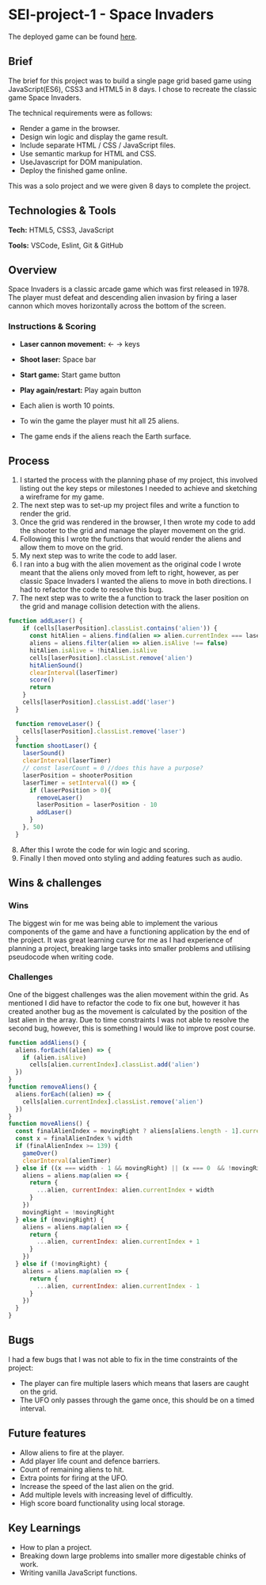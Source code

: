 # SEI-project-1 - Space Invaders

The deployed game can be found [here](https://nhurstknight.github.io/space-invaders/).

## Brief

The brief for this project was to build a single page grid based game using JavaScript(ES6), CSS3 and HTML5 in 8 days. I chose to recreate the classic game Space Invaders.

The technical requirements were as follows:
- Render a game in the browser.
- Design win logic and display the game result.
- Include separate HTML / CSS / JavaScript files.
- Use semantic markup for HTML and CSS.
- UseJavascript for DOM manipulation.
- Deploy the finished game online.

This was a solo project and we were given 8 days to complete the project.

## Technologies & Tools

**Tech:** HTML5, CSS3, JavaScript

**Tools:** VSCode, Eslint, Git & GitHub

## Overview
Space Invaders is a classic arcade game which was first released in 1978. The player must defeat and descending alien invasion by firing a laser cannon which moves horizontally across the bottom of the screen.

### Instructions & Scoring
- **Laser cannon movement:** ← → keys
- **Shoot laser:** Space bar
- **Start game:** Start game button 
- **Play again/restart:** Play again button

- Each alien is worth 10 points.
- To win the game the player must hit all 25 aliens. 
- The game ends if the aliens reach the Earth surface.

## Process
1. I started the process with the planning phase of my project, this involved listing out the key steps or milestones I needed to achieve and sketching a wireframe for my game.
2. The next step was to set-up my project files and write a function to render the grid.
3. Once the grid was rendered in the browser, I then wrote my code to add the shooter to the grid and manage the player movement on the grid.
4. Following this I wrote the functions that would render the aliens and allow them to move on the grid. 
5. My next step was to write the code to add laser. 
6. I ran into a bug with the alien movement as the original code I wrote meant that the aliens only moved from left to right, however, as per classic Space Invaders I wanted the aliens to move in both directions. I had to refactor the code to resolve this bug.
7. The next step was to write the a function to track the laser position on the grid and manage collision detection with the aliens. 
```js
function addLaser() {
    if (cells[laserPosition].classList.contains('alien')) {
      const hitAlien = aliens.find(alien => alien.currentIndex === laserPosition)
      aliens = aliens.filter(alien => alien.isAlive !== false)
      hitAlien.isAlive = !hitAlien.isAlive
      cells[laserPosition].classList.remove('alien')
      hitAlienSound()
      clearInterval(laserTimer)
      score()
      return
    } 
    cells[laserPosition].classList.add('laser')
  }

  function removeLaser() {
    cells[laserPosition].classList.remove('laser')
  }
  function shootLaser() {
    laserSound()
    clearInterval(laserTimer)
    // const laserCount = 0 //does this have a purpose?
    laserPosition = shooterPosition
    laserTimer = setInterval(() => {
      if (laserPosition > 0){
        removeLaser()
        laserPosition = laserPosition - 10
        addLaser()
      }
    }, 50) 
  } 
```
8. After this I wrote the code for win logic and scoring.
9. Finally I then moved onto styling and adding features such as audio.


## Wins & challenges
### Wins
The biggest win for me was being able to implement the various components of the game and have a functioning application by the end of the project. It was great learning curve for me as I had experience of planning a project, breaking large tasks into smaller problems and utilising pseudocode when writing code. 

### Challenges
One of the biggest challenges was the alien movement within the grid. As mentioned I did have to refactor the code to fix one but, however it has created another bug as the movement is calculated by the position of the last alien in the array. Due to time constraints I was not able to resolve the second bug, however, this is something I would like to improve post course.

```js
function addAliens() {
  aliens.forEach((alien) => {
    if (alien.isAlive)
      cells[alien.currentIndex].classList.add('alien')
  })
}
function removeAliens() {
  aliens.forEach((alien) => {
    cells[alien.currentIndex].classList.remove('alien')
  })
}
function moveAliens() {
  const finalAlienIndex = movingRight ? aliens[aliens.length - 1].currentIndex : aliens[0].currentIndex
  const x = finalAlienIndex % width 
  if (finalAlienIndex >= 139) {
    gameOver()
    clearInterval(alienTimer)
  } else if ((x === width - 1 && movingRight) || (x === 0  && !movingRight)) { 
    aliens = aliens.map(alien => {
      return {
        ...alien, currentIndex: alien.currentIndex + width
      }
    })
    movingRight = !movingRight
  } else if (movingRight) {
    aliens = aliens.map(alien => {
      return {
        ...alien, currentIndex: alien.currentIndex + 1
      }
    })
  } else if (!movingRight) { 
    aliens = aliens.map(alien => {
      return {
        ...alien, currentIndex: alien.currentIndex - 1
      }
    })
  } 
}
```

## Bugs
I had a few bugs that I was not able to fix in the time constraints of the project:
- The player can fire multiple lasers which means that lasers are caught on the grid.
- The UFO only passes through the game once, this should be on a timed interval.

## Future features
- Allow aliens to fire at the player.
- Add player life count and defence barriers.
- Count of remaining aliens to hit.
- Extra points for firing at the UFO.
- Increase the speed of the last alien on the grid.
- Add multiple levels with increasing level of difficultly.
- High score board functionality using local storage.

## Key Learnings
- How to plan a project.
- Breaking down large problems into smaller more digestable chinks of work.
- Writing vanilla JavaScript functions.
